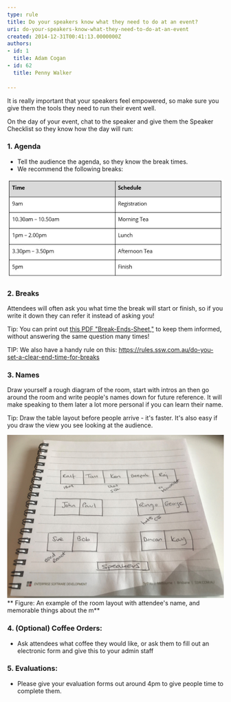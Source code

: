```yaml
---
type: rule
title: Do your speakers know what they need to do at an event?
uri: do-your-speakers-know-what-they-need-to-do-at-an-event
created: 2014-12-31T00:41:13.0000000Z
authors:
- id: 1
  title: Adam Cogan
- id: 62
  title: Penny Walker

---
```


It is really important that your speakers feel empowered, so make sure you give them the tools they need to run their event well.
 
On the day of your event, chat to the speaker and give them the Speaker Checklist so they know how the day will run:

### 1. Agenda


- Tell the audience the agenda, so they know the break times.
- We recommend the following breaks:


![A schedule to give to your speakers to help with time keeping ](Schedule.jpg)

### 2. Breaks


Attendees will often ask you what time the break will start or finish, so if you write it down they can refer it instead of asking you!

Tip: You can print out [this PDF "Break-Ends-Sheet,"](/Documents/break-ends-sheet.pdf) to keep them informed, without answering the same question many times!

TIP: We also have a handy rule on this: https://rules.ssw.com.au/do-you-set-a-clear-end-time-for-breaks

### 3. Names


Draw yourself a rough diagram of the room, start with intros an then go around the room and write people's names down for future reference. It will make speaking to them later a lot more personal if you can learn their name.

Tip: Draw the table layout before people arrive - it's faster. It's also easy if you draw the view you see looking at the audience.

![](Diagram-Desk-layout2.jpg)
**  Figure: An example of the room layout with attendee's name, and memorable things about the   m**



### 4. (Optional) Coffee Orders:

- Ask attendees what coffee they would like, or ask them to fill out an electronic form and give this to your admin staff


### 5. Evaluations:


- Please give your evaluation forms out around 4pm to give people time to complete them.
